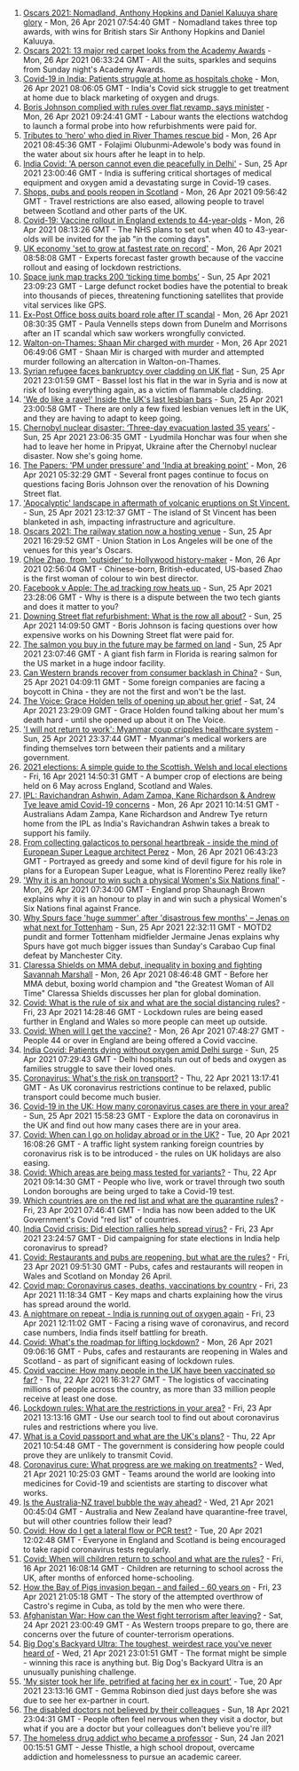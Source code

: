 1. [Oscars 2021: Nomadland, Anthony Hopkins and Daniel Kaluuya share glory](https://www.bbc.co.uk/news/entertainment-arts-56882958) - Mon, 26 Apr 2021 07:54:40 GMT - Nomadland takes three top awards, with wins for British stars Sir Anthony Hopkins and Daniel Kaluuya.
2. [Oscars 2021: 13 major red carpet looks from the Academy Awards](https://www.bbc.co.uk/news/entertainment-arts-56864780) - Mon, 26 Apr 2021 06:33:24 GMT - All the suits, sparkles and sequins from Sunday night's Academy Awards.
3. [Covid-19 in India: Patients struggle at home as hospitals choke](https://www.bbc.co.uk/news/world-asia-india-56882167) - Mon, 26 Apr 2021 08:06:05 GMT - India's Covid sick struggle to get treatment at home due to black marketing of oxygen and drugs.
4. [Boris Johnson complied with rules over flat revamp, says minister](https://www.bbc.co.uk/news/uk-politics-56883078) - Mon, 26 Apr 2021 09:24:41 GMT - Labour wants the elections watchdog to launch a formal probe into how refurbishments were paid for.
5. [Tributes to 'hero' who died in River Thames rescue bid](https://www.bbc.co.uk/news/uk-england-london-56879525) - Mon, 26 Apr 2021 08:45:36 GMT - Folajimi Olubunmi-Adewole's body was found in the water about six hours after he leapt in to help.
6. [India Covid: 'A person cannot even die peacefully in Delhi'](https://www.bbc.co.uk/news/world-asia-india-56882682) - Sun, 25 Apr 2021 23:00:46 GMT - India is suffering critical shortages of medical equipment and oxygen amid a devastating surge in Covid-19 cases.
7. [Shops, pubs and pools reopen in Scotland](https://www.bbc.co.uk/news/uk-scotland-56878753) - Mon, 26 Apr 2021 09:56:42 GMT - Travel restrictions are also eased, allowing people to travel between Scotland and other parts of the UK.
8. [Covid-19: Vaccine rollout in England extends to 44-year-olds](https://www.bbc.co.uk/news/uk-56880376) - Mon, 26 Apr 2021 08:13:26 GMT - The NHS plans to set out when 40 to 43-year-olds will be invited for the jab "in the coming days".
9. [UK economy 'set to grow at fastest rate on record'](https://www.bbc.co.uk/news/business-56885457) - Mon, 26 Apr 2021 08:58:08 GMT - Experts forecast faster growth because of the vaccine rollout and easing of lockdown restrictions.
10. [Space junk map tracks 200 ‘ticking time bombs’](https://www.bbc.co.uk/news/science-environment-56845104) - Sun, 25 Apr 2021 23:09:23 GMT - Large defunct rocket bodies have the potential to break into thousands of pieces, threatening functioning satellites that provide vital services like GPS.
11. [Ex-Post Office boss quits board role after IT scandal](https://www.bbc.co.uk/news/business-56882496) - Mon, 26 Apr 2021 08:30:35 GMT - Paula Vennells steps down from Dunelm and Morrisons after an IT scandal which saw workers wrongfully convicted.
12. [Walton-on-Thames: Shaan Mir charged with murder](https://www.bbc.co.uk/news/uk-england-surrey-56884838) - Mon, 26 Apr 2021 06:49:06 GMT - Shaan Mir is charged with murder and attempted murder following an altercation in Walton-on-Thames.
13. [Syrian refugee faces bankruptcy over cladding on UK flat](https://www.bbc.co.uk/news/business-56778869) - Sun, 25 Apr 2021 23:01:59 GMT - Bassel lost his flat in the war in Syria and is now at risk of losing everything again, as a victim of flammable cladding.
14. ['We do like a rave!' Inside the UK's last lesbian bars](https://www.bbc.co.uk/news/uk-56866034) - Sun, 25 Apr 2021 23:00:58 GMT - There are only a few fixed lesbian venues left in the UK, and they are having to adapt to keep going.
15. [Chernobyl nuclear disaster: ‘Three-day evacuation lasted 35 years’](https://www.bbc.co.uk/news/world-europe-56864709) - Sun, 25 Apr 2021 23:06:35 GMT - Lyudmila Honchar was four when she had to leave her home in Pripyat, Ukraine after the Chernobyl nuclear disaster. Now she's going home.
16. [The Papers: 'PM under pressure' and 'India at breaking point'](https://www.bbc.co.uk/news/blogs-the-papers-56882822) - Mon, 26 Apr 2021 05:32:29 GMT - Several front pages continue to focus on questions facing Boris Johnson over the renovation of his Downing Street flat.
17. ['Apocalyptic' landscape in aftermath of volcanic eruptions on St Vincent.](https://www.bbc.co.uk/news/world-us-canada-56859335) - Sun, 25 Apr 2021 23:12:37 GMT - The island of St Vincent has been blanketed in ash, impacting infrastructure and agriculture.
18. [Oscars 2021: The railway station now a hosting venue](https://www.bbc.co.uk/news/world-us-canada-56859336) - Sun, 25 Apr 2021 16:29:52 GMT - Union Station in Los Angeles will be one of the venues for this year's Oscars.
19. [Chloe Zhao, from 'outsider' to Hollywood history-maker](https://www.bbc.co.uk/news/entertainment-arts-56828748) - Mon, 26 Apr 2021 02:56:04 GMT - Chinese-born, British-educated, US-based Zhao is the first woman of colour to win best director.
20. [Facebook v Apple: The ad tracking row heats up](https://www.bbc.co.uk/news/technology-56831241) - Sun, 25 Apr 2021 23:28:06 GMT - Why is there is a dispute between the two tech giants and does it matter to you?
21. [Downing Street flat refurbishment: What is the row all about?](https://www.bbc.co.uk/news/uk-politics-56878663) - Sun, 25 Apr 2021 14:09:50 GMT - Boris Johnson is facing questions over how expensive works on his Downing Street flat were paid for.
22. [The salmon you buy in the future may be farmed on land](https://www.bbc.co.uk/news/business-56829129) - Sun, 25 Apr 2021 23:07:46 GMT - A giant fish farm in Florida is rearing salmon for the US market in a huge indoor facility.
23. [Can Western brands recover from consumer backlash in China?](https://www.bbc.co.uk/news/business-56598884) - Sun, 25 Apr 2021 04:09:11 GMT - Some foreign companies are facing a boycott in China - they are not the first and won't be the last.
24. [The Voice: Grace Holden tells of opening up about her grief](https://www.bbc.co.uk/news/uk-england-essex-56608101) - Sat, 24 Apr 2021 23:29:09 GMT - Grace Holden found talking about her mum's death hard - until she opened up about it on The Voice.
25. ['I will not return to work': Myanmar coup cripples healthcare system](https://www.bbc.co.uk/news/world-asia-56827116) - Sun, 25 Apr 2021 23:37:44 GMT - Myanmar's medical workers are finding themselves torn between their patients and a military government.
26. [2021 elections: A simple guide to the Scottish, Welsh and local elections](https://www.bbc.co.uk/news/uk-politics-56286643) - Fri, 16 Apr 2021 14:50:31 GMT - A bumper crop of elections are being held on 6 May across England, Scotland and Wales.
27. [IPL: Ravichandran Ashwin, Adam Zampa, Kane Richardson & Andrew Tye leave amid Covid-19 concerns](https://www.bbc.co.uk/sport/cricket/56884815) - Mon, 26 Apr 2021 10:14:51 GMT - Australians Adam Zampa, Kane Richardson and Andrew Tye return home from the IPL as India's Ravichandran Ashwin takes a break to support his family.
28. [From collecting galacticos to personal heartbreak - inside the mind of European Super League architect Perez](https://www.bbc.co.uk/sport/football/56873046) - Mon, 26 Apr 2021 06:43:23 GMT - Portrayed as greedy and some kind of devil figure for his role in plans for a European Super League, what is Florentino Perez really like?
29. ['Why it is an honour to win such a physical Women's Six Nations final'](https://www.bbc.co.uk/sport/rugby-union/56871532) - Mon, 26 Apr 2021 07:34:00 GMT - England prop Shaunagh Brown explains why it is an honour to play in and win such a physical Women's Six Nations final against France.
30. [Why Spurs face 'huge summer' after 'disastrous few months' – Jenas on what next for Tottenham](https://www.bbc.co.uk/sport/football/56881662) - Sun, 25 Apr 2021 22:32:11 GMT - MOTD2 pundit and former Tottenham midfielder Jermaine Jenas explains why Spurs have got much bigger issues than Sunday's Carabao Cup final defeat by Manchester City.
31. [Claressa Shields on MMA debut, inequality in boxing and fighting Savannah Marshall](https://www.bbc.co.uk/sport/boxing/56775748) - Mon, 26 Apr 2021 08:46:48 GMT - Before her MMA debut, boxing world champion and "the Greatest Woman of All Time" Claressa Shields discusses her plan for global domination.
32. [Covid: What is the rule of six and what are the social distancing rules?](https://www.bbc.co.uk/news/uk-51506729) - Fri, 23 Apr 2021 14:28:46 GMT - Lockdown rules are being eased further in England and Wales so more people can meet up outside.
33. [Covid: When will I get the vaccine?](https://www.bbc.co.uk/news/health-55045639) - Mon, 26 Apr 2021 07:48:27 GMT - People 44 or over in England are being offered a Covid vaccine.
34. [India Covid: Patients dying without oxygen amid Delhi surge](https://www.bbc.co.uk/news/56876695) - Sun, 25 Apr 2021 07:29:43 GMT - Delhi hospitals run out of beds and oxygen as families struggle to save their loved ones.
35. [Coronavirus: What's the risk on transport?](https://www.bbc.co.uk/news/health-51736185) - Thu, 22 Apr 2021 13:17:41 GMT - As UK coronavirus restrictions continue to be relaxed, public transport could become much busier.
36. [Covid-19 in the UK: How many coronavirus cases are there in your area?](https://www.bbc.co.uk/news/uk-51768274) - Sun, 25 Apr 2021 15:58:23 GMT - Explore the data on coronavirus in the UK and find out how many cases there are in your area.
37. [Covid: When can I go on holiday abroad or in the UK?](https://www.bbc.co.uk/news/explainers-52646738) - Tue, 20 Apr 2021 16:08:26 GMT - A traffic light system ranking foreign countries by coronavirus risk is to be introduced - the rules on UK holidays are also easing.
38. [Covid: Which areas are being mass tested for variants?](https://www.bbc.co.uk/news/explainers-54872039) - Thu, 22 Apr 2021 09:14:30 GMT - People who live, work or travel through two south London boroughs are being urged to take a Covid-19 test.
39. [Which countries are on the red list and what are the quarantine rules?](https://www.bbc.co.uk/news/explainers-52544307) - Fri, 23 Apr 2021 07:46:41 GMT - India has now been added to the UK Government's Covid "red list" of countries.
40. [India Covid crisis: Did election rallies help spread virus?](https://www.bbc.co.uk/news/56858980) - Fri, 23 Apr 2021 23:24:57 GMT - Did campaigning for state elections in India help coronavirus to spread?
41. [Covid: Restaurants and pubs are reopening, but what are the rules?](https://www.bbc.co.uk/news/business-52977388) - Fri, 23 Apr 2021 09:51:30 GMT - Pubs, cafes and restaurants will reopen in Wales and Scotland on Monday 26 April.
42. [Covid map: Coronavirus cases, deaths, vaccinations by country](https://www.bbc.co.uk/news/world-51235105) - Fri, 23 Apr 2021 11:18:34 GMT - Key maps and charts explaining how the virus has spread around the world.
43. [A nightmare on repeat - India is running out of oxygen again](https://www.bbc.co.uk/news/uk-56841381) - Fri, 23 Apr 2021 12:11:02 GMT - Facing a rising wave of coronavirus, and record case numbers, India finds itself battling for breath.
44. [Covid: What's the roadmap for lifting lockdown?](https://www.bbc.co.uk/news/explainers-52530518) - Mon, 26 Apr 2021 09:06:16 GMT - Pubs, cafes and restaurants are reopening in Wales and Scotland - as part of significant easing of lockdown rules.
45. [Covid vaccine: How many people in the UK have been vaccinated so far?](https://www.bbc.co.uk/news/health-55274833) - Thu, 22 Apr 2021 16:31:27 GMT - The logistics of vaccinating millions of people across the country, as more than 33 million people receive at least one dose.
46. [Lockdown rules: What are the restrictions in your area?](https://www.bbc.co.uk/news/uk-54373904) - Fri, 23 Apr 2021 13:13:16 GMT - Use our search tool to find out about coronavirus rules and restrictions where you live.
47. [What is a Covid passport and what are the UK's plans?](https://www.bbc.co.uk/news/explainers-55718553) - Thu, 22 Apr 2021 10:54:48 GMT - The government is considering how people could prove they are unlikely to transmit Covid.
48. [Coronavirus cure: What progress are we making on treatments?](https://www.bbc.co.uk/news/health-52354520) - Wed, 21 Apr 2021 10:25:03 GMT - Teams around the world are looking into medicines for Covid-19 and scientists are starting to discover what works.
49. [Is the Australia-NZ travel bubble the way ahead?](https://www.bbc.co.uk/news/business-56796943) - Wed, 21 Apr 2021 00:45:04 GMT - Australia and New Zealand have quarantine-free travel, but will other countries follow their lead?
50. [Covid: How do I get a lateral flow or PCR test?](https://www.bbc.co.uk/news/health-51943612) - Tue, 20 Apr 2021 12:02:48 GMT - Everyone in England and Scotland is being encouraged to take rapid coronavirus tests regularly.
51. [Covid: When will children return to school and what are the rules?](https://www.bbc.co.uk/news/education-51643556) - Fri, 16 Apr 2021 16:08:14 GMT - Children are returning to school across the UK, after months of enforced home-schooling.
52. [How the Bay of Pigs invasion began - and failed - 60 years on](https://www.bbc.co.uk/news/world-us-canada-56808455) - Fri, 23 Apr 2021 21:05:18 GMT - The story of the attempted overthrow of Castro's regime in Cuba, as told by the men who were there.
53. [Afghanistan War: How can the West fight terrorism after leaving?](https://www.bbc.co.uk/news/world-asia-56860781) - Sat, 24 Apr 2021 23:00:49 GMT - As Western troops prepare to go, there are concerns over the future of counter-terrorism operations.
54. [Big Dog's Backyard Ultra: The toughest, weirdest race you've never heard of](https://www.bbc.co.uk/sport/56720358) - Wed, 21 Apr 2021 23:01:51 GMT - The format might be simple - winning this race is anything but. Big Dog's Backyard Ultra is an unusually punishing challenge.
55. ['My sister took her life, petrified at facing her ex in court'](https://www.bbc.co.uk/news/uk-56539465) - Tue, 20 Apr 2021 23:13:16 GMT - Gemma Robinson died just days before she was due to see her ex-partner in court.
56. [The disabled doctors not believed by their colleagues](https://www.bbc.co.uk/news/disability-56244376) - Sun, 18 Apr 2021 23:04:31 GMT - People often feel nervous when they visit a doctor, but what if you are a doctor but your colleagues don't believe you're ill?
57. [The homeless drug addict who became a professor](https://www.bbc.co.uk/news/stories-55559382) - Sun, 24 Jan 2021 00:15:51 GMT - Jesse Thistle, a high school dropout, overcame addiction and homelessness to pursue an academic career.
